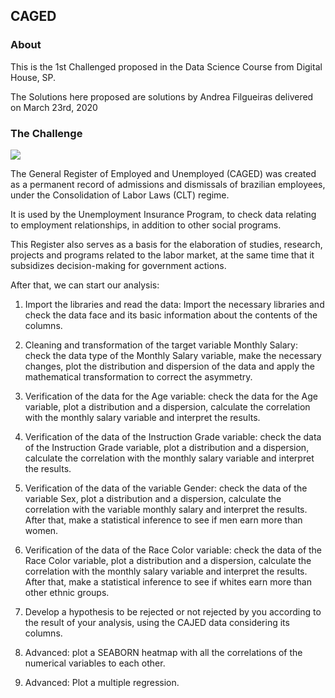 ## CAGED 

### About

This is the 1st Challenged proposed in the Data Science Course from Digital House, SP.

The Solutions here proposed are solutions by Andrea Filgueiras delivered on March 23rd, 2020

### The Challenge

![](http://antigo.trabalho.gov.br/images/banners/testeira_economia3.png)

The General Register of Employed and Unemployed (CAGED) was created as a permanent record of admissions and dismissals of brazilian employees, under the Consolidation of Labor Laws (CLT) regime.

It is used by the Unemployment Insurance Program, to check data relating to employment relationships, in addition to other social programs.

This Register also serves as a basis for the elaboration of studies, research, projects and programs related to the labor market, at the same time that it subsidizes decision-making for government actions.

After that, we can start our analysis:

  1.  Import the libraries and read the data: Import the necessary libraries and check the data face and its basic information about the contents of the columns.
  
  2.  Cleaning and transformation of the target variable Monthly Salary: check the data type of the Monthly Salary variable, make the necessary changes, plot the distribution and dispersion of the data and apply the mathematical transformation to correct the asymmetry.

  3.  Verification of the data for the Age variable: check the data for the Age variable, plot a distribution and a dispersion, calculate the correlation with the monthly salary variable and interpret the results.

  4.  Verification of the data of the Instruction Grade variable: check the data of the Instruction Grade variable, plot a distribution and a dispersion, calculate the correlation with the monthly salary variable and interpret the results.

  5.  Verification of the data of the variable Gender: check the data of the variable Sex, plot a distribution and a dispersion, calculate the correlation with the variable monthly salary and interpret the results. After that, make a statistical inference to see if men earn more than women.

  6.  Verification of the data of the Race Color variable: check the data of the Race Color variable, plot a distribution and a dispersion, calculate the correlation with the monthly salary variable and interpret the results. After that, make a statistical inference to see if whites earn more than other ethnic groups.

  7.  Develop a hypothesis to be rejected or not rejected by you according to the result of your analysis, using the CAJED data considering its columns.

  8.  Advanced: plot a SEABORN heatmap with all the correlations of the numerical variables to each other.

  9.  Advanced: Plot a multiple regression.

